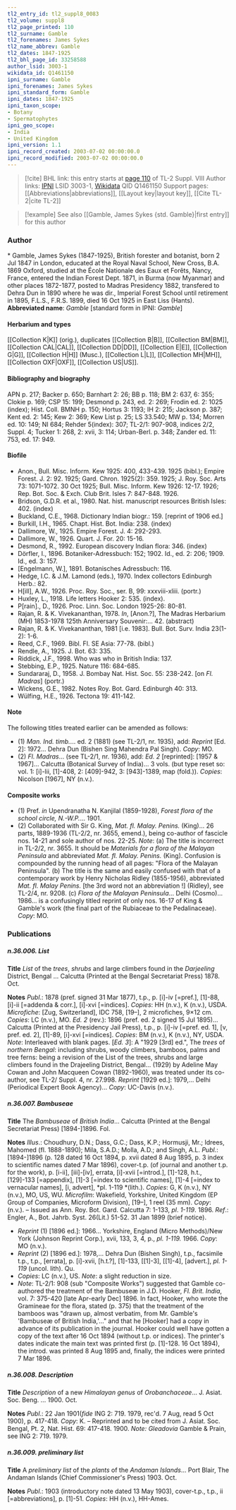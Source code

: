 ```yaml
---
tl2_entry_id: tl2_suppl8_0083
tl2_volume: suppl8
tl2_page_printed: 110
tl2_surname: Gamble
tl2_forenames: James Sykes
tl2_name_abbrev: Gamble
tl2_dates: 1847-1925
tl2_bhl_page_id: 33258588
author_lsid: 3003-1
wikidata_id: Q1461150
ipni_surname: Gamble
ipni_forenames: James Sykes
ipni_standard_form: Gamble
ipni_dates: 1847-1925
ipni_taxon_scope: 
- Botany
- Spermatophytes
ipni_geo_scope: 
- India
- United Kingdom
ipni_version: 1.1
ipni_record_created: 2003-07-02 00:00:00.0
ipni_record_modified: 2003-07-02 00:00:00.0
---
```


> [!cite] BHL link: this entry starts at [page 110](https://www.biodiversitylibrary.org/page/33258588) of TL-2 Suppl. VIII
> Author links: [IPNI](https://www.ipni.org/a/3003-1) LSID 3003-1, [Wikidata](https://www.wikidata.org/wiki/Q1461150) QID Q1461150
> Support pages: [[Abbreviations|abbreviations]], [[Layout key|layout key]], [[Cite TL-2|cite TL-2]]

> [!example] See also [[Gamble, James Sykes {std. Gamble}|first entry]] for this author

### Author

\* Gamble, James Sykes (1847-1925), British forester and botanist, born 2 Jul 1847 in London, educated at the Royal Naval School, New Cross, B.A. 1869 Oxford, studied at the École Nationale des Eaux et Forêts, Nancy, France, entered the Indian Forest Dept. 1871, in Burma (now Myanmar) and other places 1872-1877, posted to Madras Presidency 1882, transfered to Dehra Dun in 1890 where he was dir., Imperial Forest School until retirement in 1895, F.L.S., F.R.S. 1899, died 16 Oct 1925 in East Liss (Hants). 
**Abbreviated name**: *Gamble* \[standard form in IPNI: *Gamble*\]

#### Herbarium and types

[[Collection K|K]] (orig.), duplicates [[Collection B|B]], [[Collection BM|BM]], [[Collection CAL|CAL]], [[Collection DD|DD]], [[Collection E|E]], [[Collection G|G]], [[Collection H|H]] (Musc.), [[Collection L|L]], [[Collection MH|MH]], [[Collection OXF|OXF]], [[Collection US|US]].

#### Bibliography and biography

APN p. 217; Backer p. 650; Barnhart 2: 26; BB p. 118; BM 2: 637, 6: 355; Clokie p. 169; CSP 15: 199; Desmond p. 243, ed. 2: 269; Frodin ed. 2: 1025 (index); Hist. Coll. BMNH p. 150; Hortus 3: 1193; IH 2: 215; Jackson p. 387; Kent ed. 2: 145; Kew 2: 369; Kew List p. 25; LS 33.540; MW p. 134; Morren ed. 10: 149; NI 684; Rehder 5(index): 307; TL-2/1: 907-908, indices 2/2, Suppl. 4; Tucker 1: 268, 2: xvii, 3: 114; Urban-Berl. p. 348; Zander ed. 11: 753, ed. 17: 949.

#### Biofile

- Anon., Bull. Misc. Inform. Kew 1925: 400, 433-439. 1925 (bibl.); Empire Forest. J. 2: 92. 1925; Gard. Chron. 1925(2): 359. 1925; J. Roy. Soc. Arts 73: 1071-1072. 30 Oct 1925; Bull. Misc. Inform. Kew 1926: 12-17. 1926; Rep. Bot. Soc. & Exch. Club Brit. Isles 7: 847-848. 1926.
- Bridson, G.D.R. et al., 1980. Nat. hist. manuscript resources British Isles: 402. (index)
- Buckland, C.E., 1968. Dictionary Indian biogr.: 159. \[reprint of 1906 ed.\]
- Burkill, I.H., 1965. Chapt. Hist. Bot. India: 238. (index)
- Dallimore, W., 1925. Empire Forest. J. 4: 292-293.
- Dallimore, W., 1926. Quart. J. For. 20: 15-16.
- Desmond, R., 1992. European discovery Indian flora: 346. (index)
- Dörfler, I., 1896. Botaniker-Adressbuch: 152; 1902. Id., ed. 2: 206; 1909. Id., ed. 3: 157.
- \[Engelmann, W.\], 1891. Botanisches Adressbuch: 116.
- Hedge, I.C. & J.M. Lamond (eds.), 1970. Index collectors Edinburgh Herb.: 82.
- H\[ill\], A.W., 1926. Proc. Roy. Soc., ser. B, 99: xxxviii-xliii. (portr.)
- Huxley, L., 1918. Life letters Hooker 2: 535. (index).
- P\[rain\]., D., 1926. Proc. Linn. Soc. London 1925-26: 80-81.
- Rajan, R. & K. Vivekananthan, 1978. *In*, \[Anon.?\], The Madras Herbarium (MH) 1853-1978 125th Anniversary Souvenir:... 42. (abstract)
- Rajan, R. & K. Vivekananthan, 1981 \[i.e. 1983\]. Bull. Bot. Surv. India 23(1-2): 1-6.
- Reed, C.F., 1969. Bibl. Fl. SE Asia: 77-78. (bibl.)
- Rendle, A., 1925. J. Bot. 63: 335.
- Riddick, J.F., 1998. Who was who in British India: 137.
- Stebbing, E.P., 1925. Nature 116: 684-685.
- Sundararaj, D., 1958. J. Bombay Nat. Hist. Soc. 55: 238-242. \[on *Fl. Madras*\] (portr.)
- Wickens, G.E., 1982. Notes Roy. Bot. Gard. Edinburgh 40: 313.
- Wülfing, H.E., 1926. Tectona 19: 411-142.

#### Note

The following titles treated earlier can be amended as follows:
- (1) *Man. Ind. timb.*... ed. 2 (1881) (see TL-2/1, nr. 1935), add:
*Reprint* \[Ed. 2\]: 1972... Dehra Dun (Bishen Sing Mahendra Pal Singh). *Copy*: MO.
- (2) *Fl. Madras*... (see TL-2/1, nr. 1936), add:
*Ed. 2* \[reprinted\]: \[1957 & 1967\]... Calcutta (Botanical Survey of India)... 3 vols. (but type reset so: vol. 1: \[i\]-lii, \[1\]-408, 2: \[409\]-942, 3: \[943\]-1389, map (fold.)). *Copies*: Nicolson \[1967\], NY (n.v.).

#### Composite works

- (1) Pref. *in* Upendranatha N. Kanjilal (1859-1928), *Forest flora of the school circle, N.-W.P.*... 1901.
- (2) Collaborated with Sir G. King, *Mat. fl. Malay. Penins.* (King)... 26 parts, 1889-1936 (TL-2/2, nr. 3655, emend.), being co-author of fascicle nos. 14-21 and sole author of nos. 22-25. *Note*: (a) The title is incorrect in TL-2/2, nr. 3655. It should be *Materials for a flora of the Malayan Peninsula* and abbreviated *Mat. fl. Malay. Penins.* (King). Confusion is compounded by the running head of all pages: "Flora of the Malayan Peninsula". (b) The title is the same and easily confused with that of a contemporary work by Henry Nicholas Ridley (1855-1956), abbreviated *Mat. fl. Malay Penins.* \[the 3rd word not an abbreviation !\] (Ridley), see TL-2/4, nr. 9208. (c) *Flora of the Malayan Peninsula*... Delhi (Cosmo)... 1986... is a confusingly titled reprint of only nos. 16-17 of King & Gamble's work (the final part of the Rubiaceae to the Pedalinaceae). *Copy*: MO.

### Publications

##### n.36.006. List

**Title**
*List* of the *trees*, *shrubs* and large climbers found in the *Darjeeling* District, Bengal ... Calcutta (Printed at the Bengal Secretariat Press) 1878. Oct.

**Notes**
*Publ*.: 1878 (pref. signed 31 Mar 1877), t.p., p. \[i\]-iv \[=pref.\], \[1\]-88, \[i\]-ii \[=addenda & corr.\], \[i\]-xvi \[=indices\]. *Copies*: HH (n.v.), K (n.v.), USDA. *Microfiche*: \[Zug, Switzerland\], IDC 758, \[19–\], 2 microfiches, 9×12 cm. *Copies*: LC (n.v.), MO.
*Ed. 2* (rev.): 1896 (pref. ed. 2 signed 15 Jul 1895)... Calcutta (Printed at the Presidency Jail Press), t.p., p. \[i\]-iv \[=pref. ed. 1\], \[v, pref. ed. 2\], \[1\]-89, \[i\]-xvi \[=indices\]. *Copies*: BM (n.v.), K (n.v.), NY, USDA.
*Note*: Interleaved with blank pages.
\[*Ed. 3*\]: A "1929 \[3rd\] ed.", The *trees* of *northern Bengal*: including shrubs, woody climbers, bamboos, palms and tree ferns: being a revision of the List of the trees, shrubs and large climbers found in the Drajeeling District, Bengal... (1929) by Adeline May Cowan and John Macqueen Cowan (1892-1960), was treated under its co-author, see TL-2/ Suppl. 4, nr. 27.998.
*Reprint* \[1929 ed.\]: 1979,... Delhi (Periodical Expert Book Agency)... *Copy*: UC-Davis (n.v.).

##### n.36.007. Bambuseae

**Title**
The *Bambuseae* of *British India*... Calcutta (Printed at the Bengal Secretariat Press) \[1894-\]1896. Fol.

**Notes**
*Illus*.: Choudhury, D.N.; Dass, G.C.; Dass, K.P.; Hormusji, Mr.; Idrees, Mahomed (fl. 1888-1890); Mila, S.A.D.; Molla, A.D.; and Singh, A.L.
*Publ*.: \[1894-\]1896 (p. 128 dated 16 Oct 1894, p. xvii dated 8 Aug 1895, p. 3 index to scientific names dated 7 Mar 1896), cover-t.p. (of journal and another t.p. for the work), p. \[i-ii\], \[iii\]-\[iv\], errata, \[i\]-xvii \[=introd.\], \[1\]-128, h.t., \[129\]-133 \[=appendix\], \[1\]-3 \[=index to scientific names\], \[1\]-4 \[=index to vernacular names\], \[i, advert\], *pl. 1-119 *(lith.). *Copies*: G, K (n.v.), NY (n.v.), MO, US, WU. *Microfilm*: Wakefield, Yorkshire, United Kingdom (EP Group of Companies, Microform Division), \[19–\], 1 reel (35 mm).
*Copy*: (n.v.). – Issued as Ann. Roy. Bot. Gard. Calcutta 7: 1-133, *pl*. *1-119*. 1896.
*Ref*.: Engler, A., Bot. Jahrb. Syst. 26(Lit.) 51-52. 31 Jan 1899 (brief notice).
- *Reprint* (1) \[1896 ed.\]: 1966... Yorkshire, England (Micro Methods)/New York (Johnson Reprint Corp.), xvii, 133, 3, 4, p., *pl. 1-119.* 1966. *Copy*: MO (n.v.).
- *Reprint* (2) \[1896 ed.\]: 1978,... Dehra Dun (Bishen Singh), t.p., facsimile t.p., t.p., \[errata\], p. \[i\]-xvii, \[h.t.?\], \[1\]-133, \[\[1\]-3\], \[\[1\]-4\], \[advert.\], *pl. 1-119* (uncol. lith). Qu.
- *Copies*: LC (n.v.), US. *Note*: a slight reduction in size.
- *Note*: TL-2/1: 908 (sub "Composite Works") suggested that Gamble co-authored the treatment of the Bambuseæ in J.D. Hooker, *Fl. Brit. India*, vol. 7: 375-420 \[late Apr-early Dec\] 1896. In fact, Hooker, who wrote the Gramineae for the flora, stated (p. 375) that the treatment of the bamboos was "drawn up, almost verbatim, from Mr. Gamble's 'Bambuseæ of British India,'..." and that he \[Hooker\] had a copy in advance of its publication in the journal. Hooker could well have gotten a copy of the text after 16 Oct 1894 (without t.p. or indices). The printer's dates indicate the main text was printed first (p. \[1\]-128. 16 Oct 1894), the introd. was printed 8 Aug 1895 and, finally, the indices were printed 7 Mar 1896.

##### n.36.008. Description

**Title**
*Description* of a new *Himalayan genus* of *Orobanchaceae*... J. Asiat. Soc. Beng. ... 1900. Oct.

**Notes**
*Publ*.: 22 Jan 1901(*fide* ING 2: 719. 1979, rec'd. 7 Aug, read 5 Oct 1900), p. 417-418.
*Copy*: K. – Reprinted and to be cited from J. Asiat. Soc. Bengal, Pt. 2, Nat. Hist. 69: 417-418. 1900.
*Note: Gleadovia* Gamble & Prain, see ING 2: 719. 1979.

##### n.36.009. preliminary list

**Title**
A *preliminary list* of the *plants* of the *Andaman Islands*... Port Blair, The Andaman Islands (Chief Commissioner's Press) 1903. Oct.

**Notes**
*Publ*.: 1903 (introductory note dated 13 May 1903), cover-t.p., t.p., ii \[=abbreviations\], p. \[1\]-51. *Copies*: HH (n.v.), HH-Ames.

